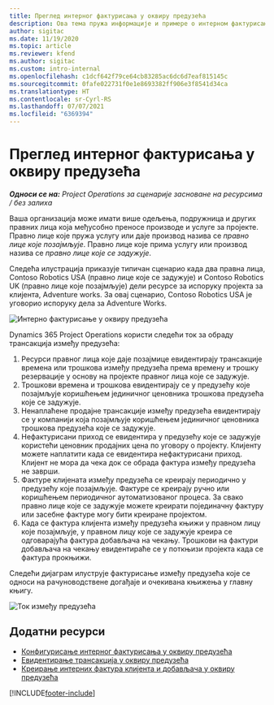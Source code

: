 ```yaml
---
title: Преглед интерног фактурисања у оквиру предузећа
description: Ова тема пружа информације и примере о интерном фактурисању између предузећа за пројекте.
author: sigitac
ms.date: 11/19/2020
ms.topic: article
ms.reviewer: kfend
ms.author: sigitac
ms.custom: intro-internal
ms.openlocfilehash: c1dcf642f79ce64cb83285ac6dc6d7eaf815145c
ms.sourcegitcommit: 0fafe022731f0e1e8693382ff906e3f8541d34ca
ms.translationtype: HT
ms.contentlocale: sr-Cyrl-RS
ms.lasthandoff: 07/07/2021
ms.locfileid: "6369394"
---
```

# <a name="intercompany-invoicing-overview"></a>Преглед интерног фактурисања у оквиру предузећа

_**Односи се на:** Project Operations за сценарије засноване на ресурсима / без залиха_

Ваша организација може имати више одељења, подружница и других правних лица која међусобно преносе производе и услуге за пројекте. Правно лице које пружа услугу или даје производ назива се *правно лице које позајмљује*. Правно лице које прима услугу или производ назива се *правно лице које се задужује*.

Следећа илустрација приказује типичан сценарио када два правна лица, Contoso Robotics USA (правно лице које се задужује) и Contoso Robotics UK (правно лице које позајмљује) дели ресурсе за испоруку пројекта за клијента, Adventure works. За овај сценарио, Contoso Robotics USA је уговорио испоруку дела за Adventure Works.

![Интерно фактурисање у оквиру предузећа](./media/IntercompanyScenario.png) 

Dynamics 365 Project Operations користи следећи ток за обраду трансакција између предузећа:

1. Ресурси правног лица које даје позајмице евидентирају трансакције времена или трошкова између предузећа према времену и трошку резервације у основу на пројекте правног лица које се задужује.
2. Трошкови времена и трошкова евидентирају се у предузећу које позајмљује коришћењем јединичног ценовника трошкова предузећа које се задужује.
3. Ненаплаћене продајне трансакције између предузећа евидентирају се у компанији која позајмљује коришћењем јединичног ценовника трошкова предузећа које се задужује.
4. Нефактурисани приход се евидентира у предузећу које се задужује користећи ценовник продајних цена по уговору о пројекту. Клијенту можете наплатити када се евидентира нефактурисани приход. Клијент не мора да чека док се обрада фактура између предузећа не заврши.
5. Фактуре клијената између предузећа се креирају периодично у предузећу које позајмљује. Фактуре се креирају ручно или коришћењем периодичног аутоматизованог процеса. За свако правно лице које се задужује можете креирати појединачну фактуру или засебне фактуре могу бити креиране пројектом.
6. Када се фактура клијента између предузећа књижи у правном лицу које позајмљује, у правном лицу које се задужује креира се одговарајућа фактура добављача на чекању. Трошкови на фактури добављача на чекању евидентираће се у поткњизи пројекта када се фактура прокњижи.

Следећи дијаграм илуструје фактурисање између предузећа које се односи на рачуноводствене догађаје и очекивана књижења у главну књигу.

![Ток између предузећа](./media/IntercompanyFlow.png)

## <a name="additional-resources"></a>Додатни ресурси

- [Конфигурисање интерног фактурисања у оквиру предузећа](configure-intercompany-invoicing.md)
- [Евидентирање трансакција у оквиру предузећа](create-intercompany-transactions.md)
- [Креирање интерних фактура клијента и добављача у оквиру предузећа](create-intercompany-customer-vendor-invoices.md)


[!INCLUDE[footer-include](../includes/footer-banner.md)]